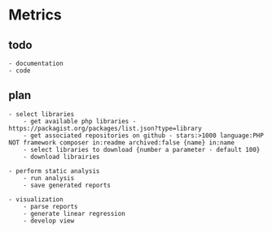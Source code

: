 # Metrics
## todo 
    - documentation
    - code

## plan
    - select libraries
        - get available php libraries - https://packagist.org/packages/list.json?type=library
        - get associated repositories on github - stars:>1000 language:PHP NOT framework composer in:readme archived:false {name} in:name
        - select libraries to download {number a parameter - default 100}
        - download librairies
    
    - perform static analysis
        - run analysis
        - save generated reports
        
    - visualization
        - parse reports
        - generate linear regression
        - develop view
